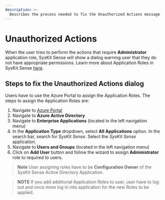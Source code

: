 ```yaml
---
description: >-
  Describes the process needed to fix the Unauthorized Actions message users come across 
---
```


# Unauthorized Actions 

When the user tries to perform the actions that require **Administrator** application role, SysKit Sense will show a dialog warning user that they do not have appropriate permissions. Learn more about Application Roles in SysKit Sense [here](./application-roles.md).

## Steps to fix the Unauthorized Actions dialog
Users have to use the Azure Portal to assign the Application Roles. The steps to assign the Application Roles are:
1. Navigate to [Azure Portal](https://portal.azure.com)
2. Navigate to **Azure Active Directory**
3. Navigate to **Enterprise Applications** (located in the left navigation menu)
4. In the **Application Type** dropdown, select **All Applications** option. In the search bar, search for *SysKit Sense*. Select the *SysKit Sense* application.
5. Navigate to **Users and Groups** (located in the left navigation menu)
6. Click on **Add User** button and follow the wizard to assign **Administrator** role to required to users.
>**Note** User assigning roles have to be **Configuration Owner** of the SysKit Sense Active Directory Application.

>**NOTE** If you add additional Application Roles to user, user have to log out and once more log in into application for the new Roles to be applied.